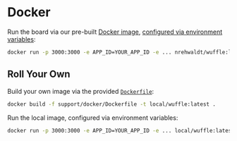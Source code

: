 # Docker

Run the board via our pre-built [Docker image](https://hub.docker.com/r/nrehwaldt/wuffle), [configured via environment variables](https://github.com/nikku/wuffle/blob/main/docs/CONFIG.md):

```sh
docker run -p 3000:3000 -e APP_ID=YOUR_APP_ID -e ... nrehwaldt/wuffle:latest
```


## Roll Your Own

Build your own image via the provided [`Dockerfile`](./Dockerfile):

```sh
docker build -f support/docker/Dockerfile -t local/wuffle:latest .
```

Run the local image, configured via environment variables:

```sh
docker run -p 3000:3000 -e APP_ID=YOUR_APP_ID -e ... local/wuffle:latest
```
